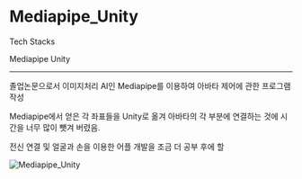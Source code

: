 # Mediapipe_Unity

Tech Stacks

Mediapipe
Unity


-------------------------------
졸업논문으로서 이미지처리 AI인 Mediapipe를 이용하여 아바타 제어에 관한 프로그램 작성

Mediapipe에서 얻은 각 좌표들을 Unity로 옮겨 아바타의 각 부분에 연결하는 것에 시간을 너무 많이 뺏겨 버렸음.

전신 연결 및 얼굴과 손을 이용한 어플 개발을 조금 더 공부 후에 할 

![Mediapipe_Unity](https://user-images.githubusercontent.com/45348509/230012060-42864b86-e2c6-4c7c-8cf7-7f979328e97e.gif)
